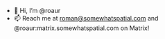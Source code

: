 - 👋 Hi, I’m @roaur
- 📫 Reach me at roman@somewhatspatial.com and @roaur:matrix.somewhatspatial.com on Matrix!

<!---
roaur/roaur is a ✨ special ✨ repository because its `README.md` (this file) appears on your GitHub profile.
You can click the Preview link to take a look at your changes.
--->
